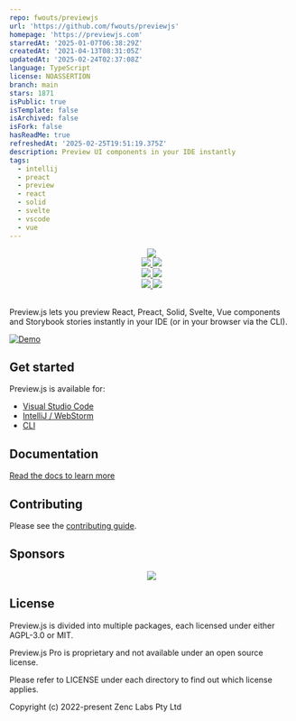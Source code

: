 ```yaml
---
repo: fwouts/previewjs
url: 'https://github.com/fwouts/previewjs'
homepage: 'https://previewjs.com'
starredAt: '2025-01-07T06:38:29Z'
createdAt: '2021-04-13T08:31:05Z'
updatedAt: '2025-02-24T02:37:08Z'
language: TypeScript
license: NOASSERTION
branch: main
stars: 1871
isPublic: true
isTemplate: false
isArchived: false
isFork: false
hasReadMe: true
refreshedAt: '2025-02-25T19:51:19.375Z'
description: Preview UI components in your IDE instantly
tags:
  - intellij
  - preact
  - preview
  - react
  - solid
  - svelte
  - vscode
  - vue
---
```


<div align="center">
  <img src="assets/readme-header.svg" />
  <br />
  <a href="https://marketplace.visualstudio.com/items?itemName=zenclabs.previewjs" target="_blank">
    <img src="https://img.shields.io/visual-studio-marketplace/v/zenclabs.previewjs?label=vscode extension" />
    <img src="https://img.shields.io/visual-studio-marketplace/d/zenclabs.previewjs" />
  </a>
  <br />
  <a href="https://plugins.jetbrains.com/plugin/18384-preview-js" target="_blank">
    <img src="https://img.shields.io/jetbrains/plugin/v/18384" />
    <img src="https://img.shields.io/jetbrains/plugin/d/18384" />
  </a>
  <br />
  <a href="https://previewjs.com/docs/platforms/cli" target="_blank">
    <img src="https://img.shields.io/npm/v/@previewjs/cli" />
    <img src="https://img.shields.io/npm/dt/@previewjs/cli" />
  </a>
</div>
<br />

Preview.js lets you preview React, Preact, Solid, Svelte, Vue components and Storybook stories instantly in your IDE (or in your browser via the CLI).

[![Demo](assets/previewjs-overview.gif)](https://previewjs.com)

## Get started

Preview.js is available for:

- [Visual Studio Code](https://marketplace.visualstudio.com/items?itemName=zenclabs.previewjs)
- [IntelliJ / WebStorm](https://plugins.jetbrains.com/plugin/18384-preview-js)
- [CLI](https://previewjs.com/docs/platforms/cli)

## Documentation

[Read the docs to learn more](https://previewjs.com)

## Contributing

Please see the [contributing guide](./CONTRIBUTING.md).

## Sponsors

<p align="center">
  <a href="https://github.com/sponsors/fwouts">
    <img src='https://cdn.jsdelivr.net/gh/fwouts/sponsors/sponsorkit/sponsors.svg'/>
  </a>
</p>

## License

Preview.js is divided into multiple packages, each licensed under either AGPL-3.0 or MIT.

Preview.js Pro is proprietary and not available under an open source license.

Please refer to LICENSE under each directory to find out which license applies.

Copyright (c) 2022-present Zenc Labs Pty Ltd

